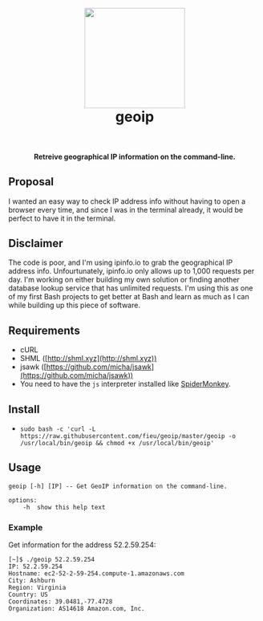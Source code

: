 <h1 align="center">
  <br>
  <a href="https://github.com/fieu/geoip"><img src="https://i.imgur.com/0IwBubm.png" width="200"></a>
  <br>
  geoip
  <br>
  <br>
</h1>

<h4 align="center">Retreive geographical IP information on the command-line.</h4>

## Proposal
I wanted an easy way to check IP address info without having to open a browser every time, and since I was in the terminal already, it would be perfect to have it in the terminal.

## Disclaimer
The code is poor, and I'm using ipinfo.io to grab the geographical IP address info. Unfourtunately, ipinfo.io only allows up to 1,000 requests per day. I'm working on either building my own solution or finding another database lookup service that has unlimited requests. I'm using this as one of my first Bash projects to get better at Bash and learn as much as I can while building up this piece of software.

## Requirements
* cURL
* SHML ([http://shml.xyz](http://shml.xyz))
* jsawk ([https://github.com/micha/jsawk](https://github.com/micha/jsawk))
* You need to have the `js` interpreter installed like [SpiderMonkey](https://developer.mozilla.org/en-US/docs/Mozilla/Projects/SpiderMonkey).

## Install
* `sudo bash -c 'curl -L https://raw.githubusercontent.com/fieu/geoip/master/geoip -o /usr/local/bin/geoip && chmod +x /usr/local/bin/geoip'`

## Usage
```text
geoip [-h] [IP] -- Get GeoIP information on the command-line.

options:
    -h  show this help text
```
### Example
Get information for the address 52.2.59.254:
```text
[~]$ ./geoip 52.2.59.254
IP: 52.2.59.254
Hostname: ec2-52-2-59-254.compute-1.amazonaws.com
City: Ashburn
Region: Virginia
Country: US
Coordinates: 39.0481,-77.4728
Organization: AS14618 Amazon.com, Inc.
```
